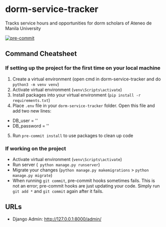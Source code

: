 # dorm-service-tracker
Tracks service hours and opportunities for dorm scholars of Ateneo de Manila University

[![pre-commit](https://img.shields.io/badge/pre--commit-enabled-brightgreen?logo=pre-commit)](https://github.com/pre-commit/pre-commit)

## Command Cheatsheet
### If setting up the project for the first time on your local machine
1. Create a virtual environment (open cmd in dorm-service-tracker and do `python3 -m venv venv`)
2. Activate virtual environment (`venv\Scripts\activate`)
3. Install packages into your virtual environment (`pip install -r requirements.txt`)
4. Place `.env` file in your `dorm-service-tracker` folder. Open this file and add two new lines:
- DB_user = '<your MySQL username>'
- DB_password = '<your MySQL password>'
5. Run `pre-commit install` to use packages to clean up code

### If working on the project
- Activate virtual environment (`venv\Scripts\activate`)
- Run server (` python manage.py runserver`)
- Migrate your changes (`python manage.py makemigrations` > `python manage.py migrate`)
- When running `git commit`, pre-commit hooks sometimes fails. This is not an error; pre-commit hooks are just updating your code. Simply run `git add *` and `git commit` again after it fails.

## URLs
- Django Admin: http://127.0.0.1:8000/admin/